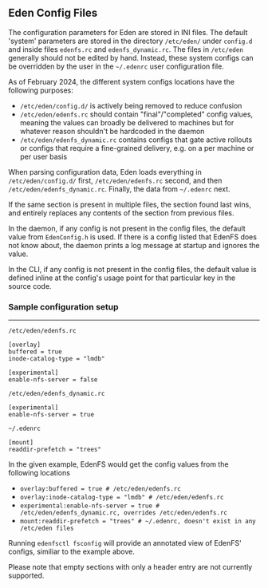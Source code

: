 ## Eden Config Files

The configuration parameters for Eden are stored in INI files. The default
'system' parameters are stored in the directory `/etc/eden/` under `config.d`
and inside files `edenfs.rc` and `edenfs_dynamic.rc`. The files in `/etc/eden`
generally should not be edited by hand. Instead, these system configs can be
overridden by the user in the `~/.edenrc` user configuration file.

As of February 2024, the different system configs locations have the following
purposes:

- `/etc/eden/config.d/` is actively being removed to reduce confusion
- `/etc/eden/edenfs.rc` should contain "final"/"completed" config values,
  meaning the values can broadly be delivered to machines but for whatever
  reason shouldn't be hardcoded in the daemon
- `/etc/eden/edenfs_dynamic.rc` contains configs that gate active rollouts or
  configs that require a fine-grained delivery, e.g. on a per machine or per
  user basis

When parsing configuration data, Eden loads everything in `/etc/eden/config.d/`
first, `/etc/eden/edenfs.rc` second, and then `/etc/eden/edenfs_dynamic.rc`.
Finally, the data from `~/.edenrc` next.

If the same section is present in multiple files, the section found last wins,
and entirely replaces any contents of the section from previous files.

In the daemon, if any config is not present in the config files, the default
value from `EdenConfig.h` is used. If there is a config listed that EdenFS does
not know about, the daemon prints a log message at startup and ignores the
value.

In the CLI, if any config is not present in the config files, the default value
is defined inline at the config's usage point for that particular key in the
source code.

### Sample configuration setup

---

`/etc/eden/edenfs.rc`

```
[overlay]
buffered = true
inode-catalog-type = "lmdb"

[experimental]
enable-nfs-server = false
```

`/etc/eden/edenfs_dynamic.rc`

```
[experimental]
enable-nfs-server = true
```

`~/.edenrc`

```
[mount]
readdir-prefetch = "trees"
```

In the given example, EdenFS would get the config values from the following
locations

- `overlay:buffered = true # /etc/eden/edenfs.rc`
- `overlay:inode-catalog-type = "lmdb" # /etc/eden/edenfs.rc`
- `experimental:enable-nfs-server = true # /etc/eden/edenfs_dynamic.rc, overrides /etc/eden/edenfs.rc`
- `mount:readdir-prefetch = "trees" # ~/.edenrc, doesn't exist in any /etc/eden files`

Running `edenfsctl fsconfig` will provide an annotated view of EdenFS' configs,
similiar to the example above.

Please note that empty sections with only a header entry are not currently
supported.
